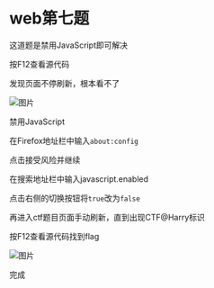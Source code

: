 # web第七题

这道题是禁用JavaScript即可解决

按F12查看源代码

发现页面不停刷新，根本看不了

![图片](https://github.com/mgy-qyqf/mgy-qyqf.github.io/blob/main/logs/ctf/web6_1.png?raw=true)

禁用JavaScript

在Firefox地址栏中输入<code>about:config</code>

点击接受风险并继续

在搜索地址栏中输入javascript.enabled

点击右侧的切换按钮将<code>true</code>改为<code>false</code>

再进入ctf题目页面手动刷新，直到出现CTF@Harry标识

按F12查看源代码找到flag

![图片](https://github.com/mgy-qyqf/mgy-qyqf.github.io/blob/main/logs/ctf/web6_1.png?raw=true)

完成
